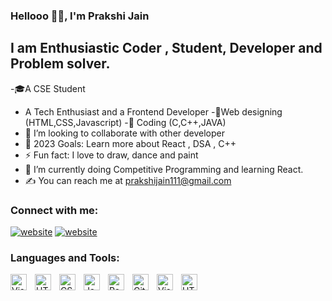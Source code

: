 ### Hellooo 🙋‍♀️, I'm Prakshi Jain  



## I am Enthusiastic Coder , Student, Developer and Problem solver.

-🎓A CSE Student
- A Tech Enthusiast  and a Frontend Developer
-🧠Web designing (HTML,CSS,Javascript)
-📃 Coding (C,C++,JAVA)
- 👯 I’m looking to collaborate with other developer
- 🥅 2023 Goals: Learn more about React , DSA , C++
- ⚡ Fun fact: I love to draw, dance and paint
- 🌱 I’m currently doing Competitive Programming and learning React.
- ✍️ You can reach me at prakshijain111@gmail.com

### Connect with me:

[![website](./img/linkedin-light.svg)](https://linkedin.com/in/mansi-garg-018494215#gh-light-mode-only)
[![website](./img/instagram-light.svg)](https://instagram.com/_indian_coder_/?hl=en#gh-light-mode-only)


### Languages and Tools:

<img align="left" alt="Visual Studio Code" width="26px" src="https://cdn.jsdelivr.net/gh/devicons/devicon/icons/vscode/vscode-original.svg" style="padding-right:10px;" />
<img align="left" alt="HTML5" width="26px" src="https://cdn.jsdelivr.net/gh/devicons/devicon/icons/html5/html5-original.svg" style="padding-right:10px;" />
<img align="left" alt="CSS3" width="26px" src="https://cdn.jsdelivr.net/gh/devicons/devicon/icons/css3/css3-original.svg" style="padding-right:10px;" />
<img align="left" alt="JavaScript" width="26px" src="https://cdn.jsdelivr.net/gh/devicons/devicon/icons/javascript/javascript-original.svg" style="padding-right:10px;" />
<img align="left" alt="React" width="26px" src="https://cdn.jsdelivr.net/gh/devicons/devicon/icons/react/react-original.svg" style="padding-right:10px;" />
<img align="left" alt="GitHub" width="26px" src="https://user-images.githubusercontent.com/3369400/139448065-39a229ba-4b06-434b-bc67-616e2ed80c8f.png" style="padding-right:10px;" />
<img align="left" alt="Visual Studio Code" width="26px" src="./img/c++.png" style="padding-right:10px;" />
<img align="left" alt="HTML5" width="26px" src="./img/c.png" style="padding-right:10px;" />
<br>
<br />
<br />

<!-- <details>
  <summary>:zap: GitHub Stats</summary>

  <img align="left" alt="mansi-garg-12's GitHub Stats" src="https://github-readme-stats.vercel.app/api?username=mansi-garg-12&show_icons=true&hide_border=false&title_color=ff652f&icon_color=FFE400&bg_color=09131B&text_color=ffffff&border_color=0c1a25" />

</details> -->

[instagram]:https://www.instagram.com/_indian_coder_/?hl=en
[linkedin]: https://www.linkedin.com/in/mansi-garg-018494215/
